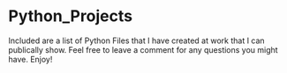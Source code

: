# Python_Projects
Included are a list of Python Files that I have created at work that I can publically show. Feel free to leave a comment for any questions you might have. Enjoy!
